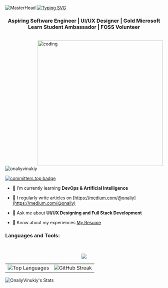 ![MasterHead](https://github.com/OnaliyVinukiy/OnaliyVinukiy/blob/main/Make%20your%20README%20(1).png)
<a href="https://git.io/typing-svg"><img src="https://readme-typing-svg.demolab.com?font=Fira+Code&size=30&pause=1000&center=true&vCenter=true&random=false&width=800&lines=Hi%F0%9F%91%8B+I+am+Onaliy+Vinukiy+Jayawardana" alt="Typing SVG" /></a>
<h3 align="center">Aspiring Software Engineer | UI/UX Designer | Gold Microsoft Learn Student Ambassador | FOSS Volunteer </h3>
<br/>
<img align="right" alt="coding" width="400" src="https://media.giphy.com/media/v1.Y2lkPTc5MGI3NjExa3VvNmdkNDhrcnZrMzRmdHh2MWUyMnlxeXl2YTBuY3BhMmJ3eHlmcCZlcD12MV9pbnRlcm5hbF9naWZfYnlfaWQmY3Q9Zw/L1R1tvI9svkIWwpVYr/giphy.gif">
<p align="left"> <img src="https://komarev.com/ghpvc/?username=onaliyvinukiy&label=Profile%20views&color=0e75b6&style=flat" alt="onaliyvinukiy" /> </p>

[![committers.top badge](https://user-badge.committers.top/sri_lanka/OnaliyVinukiy.svg)](https://user-badge.committers.top/sri_lanka/OnaliyVinukiy)
- 🌱 I’m currently learning **DevOps & Artificial Intelligence**

- 📝 I regularly write articles on [https://medium.com/@onaliy](https://medium.com/@onaliy)

- 💬 Ask me about **UI/UX Designing and Full Stack Development**

- 📄 Know about my experiences [My Resume](https://drive.google.com/file/d/1Oz0CwS1bybIuhvjBfS2y0lzUflH0oImC/view?usp=sharing)




<h3 align="left">Languages and Tools:</h3>


<br/>



<p align="center">
  <a href="https://skillicons.dev">
<img src="https://skillicons.dev/icons?i=html,css,js,java,react,nodejs,php,py,dart,flutter,c,cs,dotnet,azure,git,github,tailwind,bootstrap,mysql,firebase,idea,eclipse,androidstudio,vscode,visualstudio,figma&theme=dark&perline=13"/>
 </a>
</p>
<table>
  <tr>
    <td>
      <img src="https://github-readme-stats.vercel.app/api/top-langs/?username=OnaliyVinukiy&theme=highcontrast&layout=compact&langs_count=20&hide_border=true&count_private=true" alt="Top Languages">
    </td>
    <td>
      <img src="https://github-readme-streak-stats.herokuapp.com/?user=OnaliyVinukiy&theme=highcontrast&hide_border=true" alt="GitHub Streak">
    </td>
  </tr>
</table>

 ![OnaliyVinukiy's Stats](https://github-readme-stats.vercel.app/api?username=OnaliyVinukiy&theme=highcontrast&show_icons=true&hide_border=true&count_private=true)



